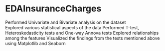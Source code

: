 # EDAInsuranceCharges
Performed Univariate and Bivariate analysis on the dataset <br>
Explored various statistical aspects of the data
Performed T-test, Heteroskedasticity tests and One-way Annova tests
Explored relationships among the features
Visualized the findings from the tests mentioned above using Matplotlib and Seaborn

